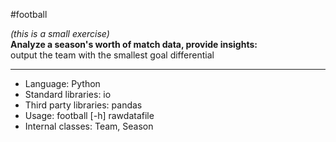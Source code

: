 #football

_(this is a small exercise)_<br>**Analyze a season\'s worth of match data, provide insights:** <br>output the team with the smallest goal differential
***
* Language: Python
* Standard libraries: io
* Third party libraries: pandas
* Usage: football [-h] rawdatafile
* Internal classes: Team, Season
